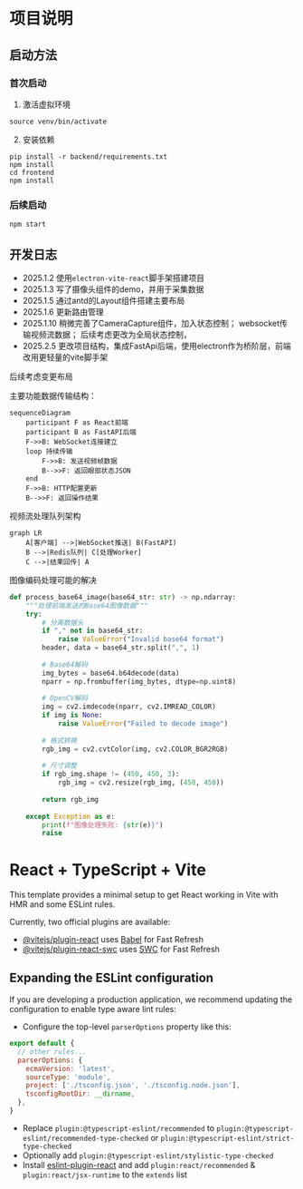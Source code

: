 # 项目说明
## 启动方法
### 首次启动
1. 激活虚拟环境
```
source venv/bin/activate
```
2. 安装依赖
```
pip install -r backend/requirements.txt
npm install
cd frontend
npm install
```
### 后续启动
```
npm start
```

## 开发日志
- 2025.1.2
使用```electron-vite-react```脚手架搭建项目
- 2025.1.3
写了摄像头组件的demo，并用于采集数据
- 2025.1.5
通过antd的Layout组件搭建主要布局
- 2025.1.6
更新路由管理
- 2025.1.10
稍微完善了CameraCapture组件，加入状态控制；
websocket传输视频流数据；
后续考虑更改为全局状态控制，
- 2025.2.5
更改项目结构，集成FastApi后端，使用electron作为桥阶层，前端改用更轻量的vite脚手架

后续考虑变更布局


主要功能数据传输结构：
```mermaid
sequenceDiagram
    participant F as React前端
    participant B as FastAPI后端
    F->>B: WebSocket连接建立
    loop 持续传输
        F->>B: 发送视频帧数据
        B-->>F: 返回眼部状态JSON
    end
    F->>B: HTTP配置更新
    B-->>F: 返回操作结果
```


视频流处理队列架构
```mermaid
graph LR
    A[客户端] -->|WebSocket推送| B(FastAPI)
    B -->|Redis队列| C[处理Worker]
    C -->|结果回传| A
```

图像编码处理可能的解决
```python
def process_base64_image(base64_str: str) -> np.ndarray:
    """处理前端发送的Base64图像数据"""
    try:
        # 分离数据头
        if "," not in base64_str:
            raise ValueError("Invalid base64 format")
        header, data = base64_str.split(",", 1)
        
        # Base64解码
        img_bytes = base64.b64decode(data)
        nparr = np.frombuffer(img_bytes, dtype=np.uint8)
        
        # OpenCV解码
        img = cv2.imdecode(nparr, cv2.IMREAD_COLOR)
        if img is None:
            raise ValueError("Failed to decode image")
            
        # 格式转换
        rgb_img = cv2.cvtColor(img, cv2.COLOR_BGR2RGB)
        
        # 尺寸调整
        if rgb_img.shape != (450, 450, 3):
            rgb_img = cv2.resize(rgb_img, (450, 450))
            
        return rgb_img
        
    except Exception as e:
        print(f"图像处理失败: {str(e)}")
        raise
```
# React + TypeScript + Vite

This template provides a minimal setup to get React working in Vite with HMR and some ESLint rules.

Currently, two official plugins are available:

- [@vitejs/plugin-react](https://github.com/vitejs/vite-plugin-react/blob/main/packages/plugin-react/README.md) uses [Babel](https://babeljs.io/) for Fast Refresh
- [@vitejs/plugin-react-swc](https://github.com/vitejs/vite-plugin-react-swc) uses [SWC](https://swc.rs/) for Fast Refresh

## Expanding the ESLint configuration

If you are developing a production application, we recommend updating the configuration to enable type aware lint rules:

- Configure the top-level `parserOptions` property like this:

```js
export default {
  // other rules...
  parserOptions: {
    ecmaVersion: 'latest',
    sourceType: 'module',
    project: ['./tsconfig.json', './tsconfig.node.json'],
    tsconfigRootDir: __dirname,
  },
}
```

- Replace `plugin:@typescript-eslint/recommended` to `plugin:@typescript-eslint/recommended-type-checked` or `plugin:@typescript-eslint/strict-type-checked`
- Optionally add `plugin:@typescript-eslint/stylistic-type-checked`
- Install [eslint-plugin-react](https://github.com/jsx-eslint/eslint-plugin-react) and add `plugin:react/recommended` & `plugin:react/jsx-runtime` to the `extends` list
